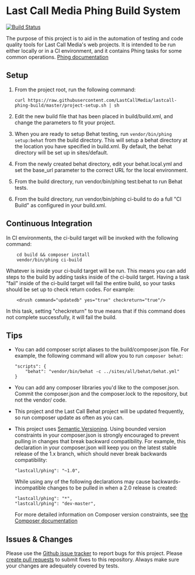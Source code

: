 Last Call Media Phing Build System
==================================

[![Build Status](https://travis-ci.org/LastCallMedia/lastcall-phing-build.svg?branch=master)](https://travis-ci.org/LastCallMedia/lastcall-phing-build)

The purpose of this project is to aid in the automation of testing and code quality tools for Last Call Media's web projects.  It is intended to be run either locally or in a CI environment, and it contains Phing tasks for some common operations.  [Phing documentation](http://www.phing.info/trac/wiki/Users/Documentation)

Setup
-----
1. From the project root, run the following command: 
    ```
    curl https://raw.githubusercontent.com/LastCallMedia/lastcall-phing-build/master/project-setup.sh | sh
    ```

1. Edit the new build file that has been placed in build/build.xml, and change the parameters to fit your project.
1. When you are ready to setup Behat testing, run `vendor/bin/phing setup:behat` from the build directory. This will setup a behat directory at the location you have specified in build.xml. By default, the behat directory will be set up in sites/default.
1. From the newly created behat directory, edit your behat.local.yml and set the base_url parameter to the correct URL for the local environment.
1. From the build directory, run vendor/bin/phing test:behat to run Behat tests.
1. From the build directory, run vendor/bin/phing ci-build to do a full "CI Build" as configured in your build.xml.

Continuous Integration
----------------------
In CI environments, the ci-build target will be invoked with the following command:
```
    cd build && composer install
    vendor/bin/phing ci-build
```
Whatever is inside your ci-build target will be run.  This means you can add steps to the build by adding tasks inside of the ci-build target.  Having a task "fail" inside of the ci-build target will fail the entire build, so your tasks should be set up to check return codes.  For example:
```
    <drush command="updatedb" yes="true" checkreturn="true"/>
```
In this task, setting "checkreturn" to true means that if this command does not complete successfully, it will fail the build.

Tips
----
* You can add composer script aliases to the build/composer.json file.  For example, the following command will allow you to run `composer behat`:
    ```
    "scripts": {
        "behat": "vendor/bin/behat -c ../sites/all/behat/behat.yml"
    }
    ```
    
* You can add any composer libraries you'd like to the composer.json.  Commit the composer.json and the composer.lock to the repository, but not the vendor/ code.
* This project and the Last Call Behat project will be updated frequently, so run composer update as often as you can.
* This project uses [Semantic Versioning](http://semver.org/).  Using bounded version constraints in your composer.json is strongly encouraged to prevent pulling in changes that break backward compatibility.  For example, this declaration in your composer.json will keep you on the latest stable release of the 1.x branch, which should never break backwards compatibility:
    ```
    "lastcall/phing": "~1.0",
    ```
    
    While using any of the following declarations may cause backwards-incompatible changes to be pulled in when a 2.0 release is created:
    ```
    "lastcall/phing": "*",
    "lastcall/phing": "dev-master",
    ```
    For more detailed information on Composer version constraints, see [the Composer documentation](https://getcomposer.org/doc/01-basic-usage.md#package-versions)

Issues & Changes
----------------
Please use the [Github issue tracker](https://github.com/LastCallMedia/lastcall-phing-build/issues/new) to report bugs for this project.  Please [create pull requests](https://github.com/LastCallMedia/lastcall-phing-build/compare) to submit fixes to this repository.  Always make sure your changes are adequately covered by tests.

